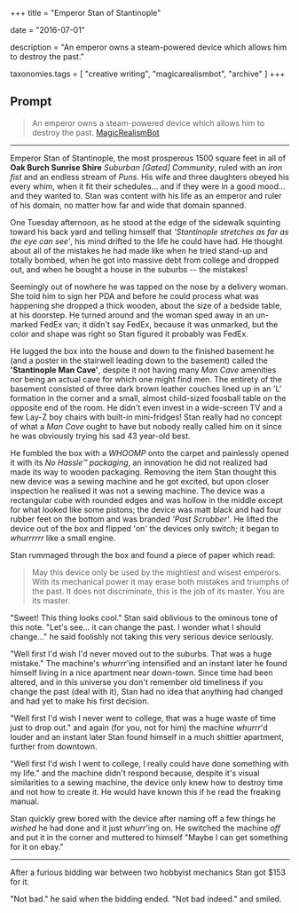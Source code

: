 +++
title = "Emperor Stan of Stantinople"

date = "2016-07-01"

description = "An emperor owns a steam-powered device which allows him to destroy the past."

taxonomies.tags = [
    "creative writing", "magicarealismbot", "archive"
]
+++

## Prompt

> An emperor owns a steam-powered device which allows him to destroy the
> past.
> [MagicRealismBot](https://twitter.com/MagicRealismBot/status/749120629308203009)

------------------------------------------------------------------------

Emperor Stan of Stantinople, the most prosperous 1500 square feet in all of **Oak Burch Sunrise Shire** *Suburban [Gated] Community*, ruled with an *iron fist* and an endless stream of *Puns*.
His wife and three daughters obeyed his every whim, when it fit their schedules... and if they were in a good mood... and they wanted to.
Stan was content with his life as an emperor and ruler of his domain, no matter how far and wide that domain spanned.

One Tuesday afternoon, as he stood at the edge of the sidewalk squinting toward his back yard and telling himself that *'Stantinople stretches as far as the eye can see'*, his mind drifted to the life he could have had.
He thought about all of the mistakes he had made like when he tried stand-up and totally bombed, when he got into massive debt from college and dropped out, and when he bought a house in the suburbs -- the mistakes!

Seemingly out of nowhere he was tapped on the nose by a delivery woman.
She told him to sign her PDA and before he could process what was happening she dropped a thick wooden, about the size of a bedside table, at his doorstep.
He turned around and the woman sped away in an un-marked FedEx van; it didn't say FedEx, because it was unmarked, but the color and shape was right so Stan figured it probably was FedEx.

He lugged the box into the house and down to the finished basement he (and a poster in the stairwell leading down to the basement) called the **'Stantinople Man Cave'**, despite it not having many *Man Cave* amenities nor being an actual cave for which one might find men.
The entirety of the basement consisted of three dark brown leather couches lined up in an 'L' formation in the corner and a small, almost child-sized foosball table on the opposite end of the room.
He didn't even invest in a wide-screen TV and a few Lay-Z boy chairs with built-in mini-fridges! Stan really had no concept of what a *Man Cave* ought to have but nobody really called him on it since he was obviously trying his sad 43 year-old best.

He fumbled the box with a *WHOOMP* onto the carpet and painlessly opened it with its *No Hassle™ packaging*, an innovation he did not realized had made its way to wooden packaging.
Removing the item Stan thought this new device was a sewing machine and he got excited, but upon closer inspection he realised it was not a sewing machine.
The device was a rectangular cube with rounded edges and was hollow in the middle except for what looked like some pistons; the device was matt black and had four rubber feet on the bottom and was branded *'Past Scrubber'*.
He lifted the device out of the box and flipped 'on' the devices only switch; it began to *whurrrrrr* like a small engine.

Stan rummaged through the box and found a piece of paper which read:

> May this device only be used by the mightiest and wisest emperors.
> With its mechanical power it may erase both mistakes and triumphs of
> the past. It does not discriminate, this is the job of its master.
> You are its master.

"Sweet! This thing looks cool." Stan said oblivious to the ominous tone of this note.
"Let's see... it can change the past.
I wonder what I should change..." he said foolishly not taking this very serious device seriously.

"Well first I'd wish I'd never moved out to the suburbs.
That was a huge mistake."
The machine's *whurrr*'ing intensified and an instant later he found himself living in a nice apartment near down-town.
Since time had been altered, and in this universe you don't remember old timeliness if you change the past (deal with it), Stan had no idea that anything had changed and had yet to make his first decision.

"Well first I'd wish I never went to college, that was a huge waste of time just to drop out." and again (for you, not for him) the machine *whurrr*'d louder and an instant later Stan found himself in a much shittier apartment, further from downtown.

"Well first I'd wish I went to college, I really could have done something with my life." and the machine didn't respond because, despite it's visual similarities to a sewing machine, the device only knew how to destroy time and not how to create it.
He would have known this if he read the freaking manual.

Stan quickly grew bored with the device after naming off a few things he *wished* he had done and it just *whurr*'ing on.
He switched the machine *off* and put it in the corner and muttered to himself "Maybe I can get something for it on ebay."

------------------------------------------------------------------------

After a furious bidding war between two hobbyist mechanics Stan got
$153 for it.

"Not bad." he said when the bidding ended. "Not bad indeed." and smiled.
